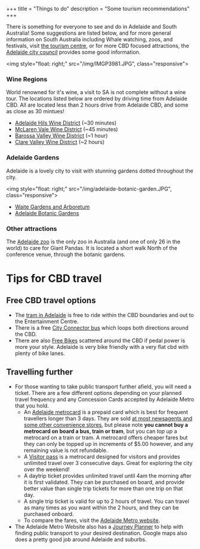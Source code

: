+++
title = "Things to do"
description = "Some tourism recommendations"
+++

There is something for everyone to see and do in Adelaide and South Australia! Some suggestions are listed below, and for more general information on South Australia including Whale watching, zoos, and festivals, visit [the tourism centre](http://southaustralia.com/), or for more CBD focused attractions, the [Adelaide city council](https://www.cityofadelaide.com.au/explore-the-city/see-and-do/) provides some good information.

<img style="float: right;" src="/img/IMGP3981.JPG", class="responsive">
<!-- ![Barossa Valley](/img/barossa.jpg) -->

### Wine Regions

World renowned for it's wine, a visit to SA is not complete without a wine tour. The locations listed below are ordered by driving time from Adelaide CBD. All are located less than 2 hours drive from Adelaide CBD, and some as close as 30 mintues!

- [Adelaide Hils Wine District](https://www.adelaidehillswine.com.au/) (~30 minutes)
- [McLaren Vale Wine District](https://mclarenvale.info/) (~45 minutes)
- [Barossa Valley Wine District](https://www.barossa.com/wine/) (~1 hour)
- [Clare Valley Wine District](http://clarevalley.com.au/) (~2 hours)

### Adelaide Gardens

Adelaide is a lovely city to visit with stunning gardens dotted throughout the city.

<img style="float: right;" src="/img/adelaide-botanic-garden.JPG", class="responsive">
<!-- ![Botanic gardens](/img/adelaide-botanic-garden.jpg) -->

- [Waite Gardens and Arboretum](https://www.adelaide.edu.au/waite-historic/gardens/)
- [Adelaide Botanic Gardens](https://www.environment.sa.gov.au/botanicgardens/home)

### Other attractions

The [Adelaide zoo](https://www.adelaidezoo.com.au/) is the only zoo in Australia (and one of only 26 in the world) to care for Giant Pandas. It is located a short walk North of the conference venue, through the botanic gardens. 


# Tips for CBD travel

## Free CBD travel options

- The [tram in Adelaide](https://adelaidemetro.com.au/timetables/trams) is free to ride within the CBD boundaries and out to the Entertainment Centre.
- There is a free [City Connector bus](https://www.adelaidemetro.com.au/Timetables-Maps/Special-Services/Free-City-Services) which loops both directions around the CBD.
- There are also [Free Bikes](https://www.bikesa.asn.au/adelaidefreebikes) scattered around the CBD if pedal power is more your style. Adelaide is very bike friendly with a very flat cbd with plenty of bike lanes.

## Travelling further 

- For those wanting to take public transport further afield, you will need a ticket. There are a few different options depending on your planned travel frequency and any Concession Cards accepted by Adelaide Metro that you hold.
    - An [Adelaide metrocard](https://www.adelaidemetro.com.au/Tickets-fares/metroCARD/Getting-a-metrocard) is a prepaid card which is best for frequent travellers longer than 3 days. They are sold [at most newsagents and some other convenience stores](https://www.adelaidemetro.com.au/Tickets-fares/Where-to-buy), but please note **you cannot buy a metrocard on board a bus, train or tram**, but you can *top up* a metrocard on a train or tram. A metrocard offers cheaper fares but they can only be topped up in increments of $5.00 however, and any remaining value is not refundable.
    - A [Visitor pass](https://www.adelaidemetro.com.au/Visitor-Pass-Campaign/Home) is a metrocard designed for visitors and provides unlimited travel over 3 consecutive days. Great for exploring the city over the weekend!
    - A daytrip ticket provides unlimited travel until 4am the morning after it is first validated. They can be purchased on board, and provide better value than single trip tickets for more than one trip on that day.
    - A single trip ticket is valid for up to 2 hours of travel. You can travel as many times as you want within the 2 hours, and they can be purchased onboard.
    - To compare the fares, visit the [Adelaide Metro website](https://www.adelaidemetro.com.au/Tickets-fares/Fares).
- The Adelaide Metro Website also has a [Journey Planner](https://www.adelaidemetro.com.au/planner/) to help with finding public transport to your desired destination. Google maps also does a pretty good job around Adelaide and suburbs.

    